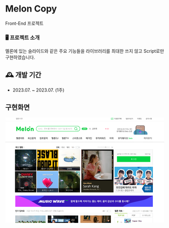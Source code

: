 
# Melon Copy
Front-End 프로젝트

### 🖥️ 프로젝트 소개
멜론에 있는 슬라이드와 같은 주요 기능들을 라이브러리를 최대한 쓰지 않고 Script로만 구현하였습니다.
<br>

## 🕰️ 개발 기간
 * 2023.07. ~ 2023.07. (1주)

## 구현화면

<img src = "https://github.com/kevinbj0/image/blob/main/%EB%A9%9C%EB%A1%A0%EC%B9%B4%ED%94%BC.png?raw=true">



